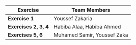 | **Exercise** | **Team Members**               |
|--------------|--------------------------------|
| **Exercise 1** | Youssef Zakaria                |
| **Exercises 2, 3, 4** | Habiba Alaa, Habiba Ahmed   |
| **Exercises 5, 6** | Muhamed Samir, Youssef Zaka |

